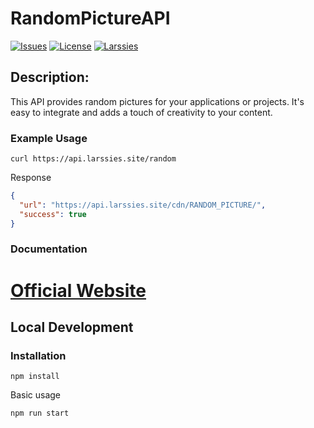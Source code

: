 RandomPictureAPI
=========

[![Issues](https://img.shields.io/github/issues/wh-iterabb-it/meowfacts.svg)](https://github.com/Larssies/RandomPictureAPI/issues)
[![License](https://img.shields.io/badge/license-GPL-blue.svg)](https://github.com/Larssies/RandomPictureAPI/blob/main/LICENSE)
[![Larssies](https://img.shields.io/badge/Author-Larssies-blue)](https://larssies.com/)


## Description:

This API provides random pictures for your applications or projects. It's easy to integrate and adds a touch of creativity to your content.

### Example Usage

``` 
curl https://api.larssies.site/random
```

Response

```json
{
  "url": "https://api.larssies.site/cdn/RANDOM_PICTURE/",
  "success": true
}
```


### Documentation

<div align="">
    <h1><a href="https://api.larssies.site/" type="_blank">Official Website</a></h1>
</div>


## Local Development

### Installation

```
npm install
```

Basic usage

```
npm run start
```

</div>



